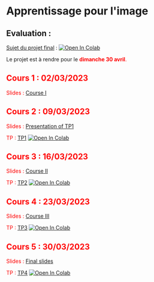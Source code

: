# Apprentissage pour l'image

## Evaluation : 

[Sujet du projet final](https://github.com/emilePi/Apprentissage-pour-l-image/blob/main/Projets/Projet_2023.ipynb) : [![Open In Colab](https://colab.research.google.com/assets/colab-badge.svg)](https://colab.research.google.com/github/emilePi/Apprentissage-pour-l-image/blob/main/Projets/Projet_2023.ipynb)

Le projet est à rendre pour le <font color="red">**dimanche 30 avril**.

## Cours 1 : 02/03/2023

Slides : [Course I](https://github.com/emilePi/Apprentissage-pour-l-image/blob/main/Slides/1_introduction_to_neural_networks.pdf)

## Cours 2 : 09/03/2023

Slides :   [Presentation of TP1](https://github.com/emilePi/Apprentissage-pour-l-image/blob/main/Slides/Presentation_TP1.pdf)


TP    : [TP1](https://github.com/emilePi/Apprentissage-pour-l-image/blob/main/TP/1_M1MAS_multiclass_logistic_regression.ipynb) [![Open In Colab](https://colab.research.google.com/assets/colab-badge.svg)](https://colab.research.google.com/github/emilePi/Apprentissage-pour-l-image/blob/main/TP/1_M1MAS_multiclass_logistic_regression.ipynb)


## Cours 3 : 16/03/2023

Slides : [Course II](https://github.com/emilePi/Apprentissage-pour-l-image/blob/main/Slides/2_introduction_to_neural_networks.pdf)


TP : [TP2](https://github.com/emilePi/Apprentissage-pour-l-image/blob/main/TP/TP2.ipynb) [![Open In Colab](https://colab.research.google.com/assets/colab-badge.svg)](https://colab.research.google.com/github/emilePi/Apprentissage-pour-l-image/blob/main/TP/TP2.ipynb)

## Cours 4 : 23/03/2023

Slides : [Course III](https://github.com/emilePi/Apprentissage-pour-l-image/blob/main/Slides/3_deep_neural_networks.pdf)



TP : [TP3](https://github.com/emilePi/Apprentissage-pour-l-image/blob/main/TP/TP3.ipynb) [![Open In Colab](https://colab.research.google.com/assets/colab-badge.svg)](https://colab.research.google.com/github/emilePi/Apprentissage-pour-l-image/blob/main/TP/TP3.ipynb)

## Cours 5 : 30/03/2023

Slides : [Final slides](https://github.com/emilePi/Apprentissage-pour-l-image/blob/main/Slides/Final%20slides.pdf)



TP : [TP4](https://github.com/emilePi/Apprentissage-pour-l-image/blob/main/TP/TP4.ipynb) [![Open In Colab](https://colab.research.google.com/assets/colab-badge.svg)](https://colab.research.google.com/github/emilePi/Apprentissage-pour-l-image/blob/main/TP/TP4.ipynb)


